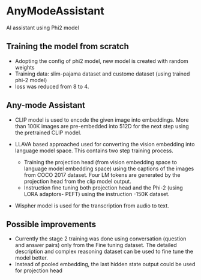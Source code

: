 # AnyModeAssistant
AI assistant using Phi2 model

## Training the model from scratch

- Adopting the config of phi2 model, new model is created with random weights
- Training data: slim-pajama dataset and custome dataset (using trained phi-2 model)
- loss was reduced from 8 to 4.

## Any-mode Assistant

- CLIP model is used to encode the given image into embeddings. More than 100K images are pre-embedded into 512D for the next step using the pretrained CLIP model.
- LLAVA based approached used for converting the vision embedding into language model space. This contains two step training process.

    * Training the projection head (from vision embedding space to language model embedding space) using the captions of the images from COCO 2017 dataset. Four LM tokens are generated by the projection head from the clip model output.
    * Instruction fine tuning both projection head and the Phi-2 (using LORA adaptors- PEFT) using the instruction -150K dataset.
- Wispher model is used for the transcription from audio to text.


## Possible improvements

- Currently the stage 2 training was done using conversation (question and answer pairs) only from the Fine tuning dataset. The detailed description and complex reasoning dataset can be used to fine tune the model better.
- Instead of pooled embedding, the last hidden state output could be used for projection head
  
